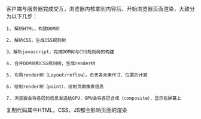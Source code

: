 客户端与服务器完成交互，浏览器内核拿到内容后，开始浏览器页面渲染，大致分为以下几步：
```
1. 解析HTML，构建DOM树

2. 解析CSS，生成CSS规则树

3，解析javascript，完成DOM树与CSS规则树的构建

4. 合并DOM树和CSS规则树，生成render树

5. 布局render树（Layout/reflow），负责各元素尺寸、位置的计算

6. 绘制render树（paint），绘制页面像素信息

7. 浏览器会将各层的信息发送给GPU，GPU会将各层合成（composite），显示在屏幕上
```

复制代码其中HTML，CSS，JS都会影响页面的渲染
